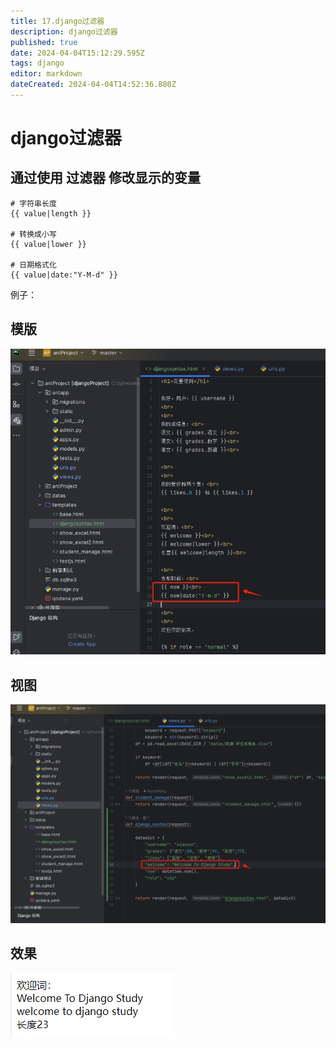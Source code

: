 ```yaml
---
title: 17.django过滤器
description: django过滤器
published: true
date: 2024-04-04T15:12:29.595Z
tags: django
editor: markdown
dateCreated: 2024-04-04T14:52:36.880Z
---
```


# django过滤器
## 通过使用 过滤器 修改显示的变量
```django
# 字符串长度
{{ value|length }}

# 转换成小写
{{ value|lower }}

# 日期格式化
{{ value|date:"Y-M-d" }}
```
例子：
## 模版
![过滤器01.png](/wiki/python/django/过滤器01.png)
## 视图
![过滤器02.png](/wiki/python/django/过滤器02.png)
## 效果
![过滤器效果.png](/wiki/python/django/过滤器效果.png)
